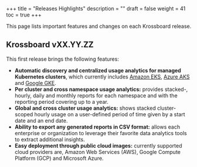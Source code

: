 +++
title = "Releases Highlights"
description = ""
draft = false
weight = 41
toc = true 
+++

This page lists important features and changes on each Krossboard release.

## Krossboard vXX.YY.ZZ
This first release brings the following features:

* **Automatic discovery and centralized usage analytics for managed Kubernetes clusters**, which currently includes [Amazon EKS](https://aws.amazon.com/eks/), [Azure AKS](https://azure.microsoft.com/services/kubernetes-service/) and [Google GKE](https://cloud.google.com/kubernetes-engine).
* **Per cluster and cross namespace usage analytics:** provides stacked-, hourly, daily and monthly reports for each namespace and with the reporting period covering up to a year.
* **Global and cross cluster usage analytics:** shows stacked cluster-scoped hourly usage on a user-defined period of time given by a start date and an end date.
* **Ability to export any generated reports in CSV format:** allows each enterprise or organization to leverage their favorite data analytics tools to extract additional insights.
* **Easy deployment through public cloud images:** currently supported cloud providers are, Amazon Web Services (AWS), Google Compute Platform (GCP) and Microsoft Azure.